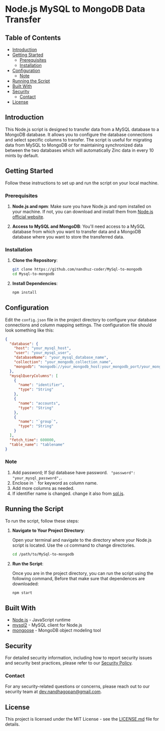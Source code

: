 # Node.js MySQL to MongoDB Data Transfer

## Table of Contents

- [Introduction](#introduction)
- [Getting Started](#getting-started)
  - [Prerequisites](#prerequisites)
  - [Installation](#installation)
- [Configuration](#configuration)
  - [Note](#note)
- [Running the Script](#running-the-script)
- [Built With](#built-with)
- [Security](#security)
  - [Contact](#contact)
- [License](#license)

## Introduction

This Node.js script is designed to transfer data from a MySQL database to a MongoDB database. It allows you to configure the database connections and select specific columns to transfer. The script is useful for migrating data from MySQL to MongoDB or for maintaining synchronized data between the two databases which will automatically Zinc data in every 10 mints by default.

## Getting Started

Follow these instructions to set up and run the script on your local machine.

### Prerequisites

1. **Node.js and npm**: Make sure you have Node.js and npm installed on your machine. If not, you can download and install them from [Node.js official website](https://nodejs.org/).

2. **Access to MySQL and MongoDB**: You'll need access to a MySQL database from which you want to transfer data and a MongoDB database where you want to store the transferred data.

### Installation

1. **Clone the Repository**:

   ```bash
   git clone https://github.com/nandhuz-coder/MySql-to-mongodb
   cd Mysql-to-mongodb
   ```

2. **Install Dependencies**:

   ```bash
   npm install
   ```

## Configuration

Edit the `config.json` file in the project directory to configure your database connections and column mapping settings. The configuration file should look something like this:

```json
{
  "database": {
    "host": "your_mysql_host",
    "user": "your_mysql_user",
    "databaseName": "your_mysql_database_name",
    "collection": "your_mongodb_collection_name",
    "mongodb": "mongodb://your_mongodb_host:your_mongodb_port/your_mongodb_database"
  },
  "mysqlQueryColumns": [
    {
      "name": "identifier",
      "type": "String"
    },
    {
      "name": "accounts",
      "type": "String"
    },
    {
      "name": "`group`",
      "type": "String"
    }
  ],
  "fetch_time": 600000,
  "table_name": "tablename"
}
```

### Note

1. Add password; If Sql database have password. ` "password": "your_mysql_password",`.
2. Enclose in `` ` `` for keyword as column name.
3. Add more columns as needed.
4. If identifier name is changed. change it also from [sql.js](sql.js).

## Running the Script

To run the script, follow these steps:

1. **Navigate to Your Project Directory**:

   Open your terminal and navigate to the directory where your Node.js script is located. Use the `cd` command to change directories.

   ```bash
   cd /path/to/MySql-to-mongodb
   ```

2. **Run the Script**:

   Once you are in the project directory, you can run the script using the following command, Before that make sure that dependences are downloaded:

   ```bash
   npm start
   ```

## Built With

- [Node.js](https://nodejs.org/) - JavaScript runtime
- [mysql2](https://www.npmjs.com/package/mysql2) - MySQL client for Node.js
- [mongoose](https://mongoosejs.com/) - MongoDB object modeling tool

## Security

For detailed security information, including how to report security issues and security best practices, please refer to our [Security Policy](SECURITY.md).

### Contact

For any security-related questions or concerns, please reach out to our security team at [dev.nandhagopan@gmail.com](mailto:dev.nandhagopan@gmail.com).

## License

This project is licensed under the MIT License - see the [LICENSE.md](license.md) file for details.
